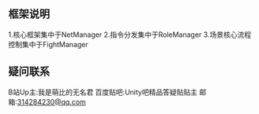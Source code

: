 ## 框架说明
1.核心框架集中于NetManager
2.指令分发集中于RoleManager
3.场景核心流程控制集中于FightManager



## 疑问联系
B站Up主:我是萌比的无名君
百度贴吧:Unity吧精品答疑贴贴主
邮箱:314284230@qq.com